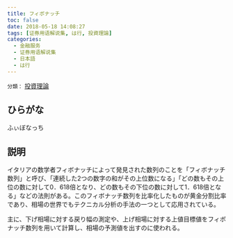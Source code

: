 ```yaml
---
title: フィボナッチ
toc: false
date: 2018-05-18 14:08:27
tags: [证券用语解说集, は行, 投資理論]
categories:
  - 金融服务
  - 证券用语解说集
  - 日本語
  - は行
---
```


`分類：` [投資理論](/tags/投資理論/)

## ひらがな

ふぃぼなっち

## 説明

イタリアの数学者フィボナッチによって発見された数列のことを「フィボナッチ数列」と呼び、「連続した2つの数字の和がその上位数になる」「どの数もその上位の数に対して0．618倍となり、どの数もその下位の数に対して1．618倍となる」などの法則がある。このフィボナッチ数列を比率化したものが黄金分割比率であり、相場の世界でもテクニカル分析の手法の一つとして応用されている。

主に、下げ相場に対する戻り幅の測定や、上げ相場に対する上値目標値をフィボナッチ数列を用いて計算し、相場の予測値を出すのに使われる。
